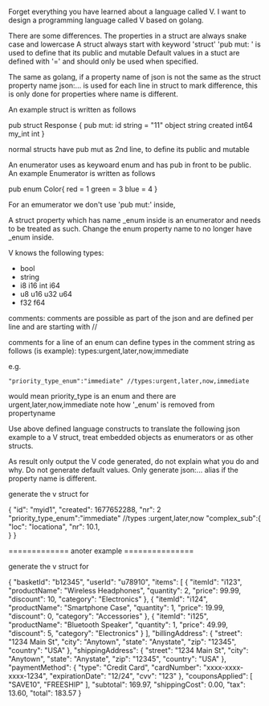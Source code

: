 Forget everything you have learned about a language called V.
I want to design a programming language called V based on golang.

There are some differences.
The properties in a struct are always snake case and lowercase
A struct always start with keyword 'struct'
'pub mut: ' is used to define that its public and mutable
Default values in a stuct are defined with '=' and should only be used when specified.

The same as golang, if a property name of json is not the same as the struct property name json:... is used for each line in struct to mark difference, this is only done for properties where name is different.
         
An example struct is written as follows

pub struct Response {
pub mut:
	id      string = "11"
	object  string
	created int64
    my_int  int
}

normal structs have pub mut as 2nd line, to define its public and mutable

An enumerator uses as keywoard enum and has pub in front to be public. 
An example Enumerator is written as follows

pub enum Color{
    red = 1
    green = 3
    blue = 4
}

For an emumerator we don't use 'pub mut:' inside,

A struct property which has name _enum inside is an enumerator and needs to be treated as such. Change the enum property name to no longer have _enum inside.

V knows the following types:

- bool
- string
- i8    i16  int  i64
- u8    u16  u32  u64
- f32 f64

comments: comments are possible as part of the json and are defined per line and are starting with // 

comments for a line of an enum can define types in the comment string as follows (is example): types:urgent,later,now,immediate

e.g.

```
"priority_type_enum":"immediate" //types:urgent,later,now,immediate
```

would mean priority_type is an enum and there are urgent,later,now,immediate
note how '_enum' is removed from propertyname

Use above defined language constructs to translate the following json example to a V struct, treat embedded objects as enumerators or as other structs.

As result only output the V code generated, do not explain what you do and why.
Do not generate default values. Only generate json:... alias if the property name is different.


generate the v struct for

{
  "id": "myid1",
  "created": 1677652288,
  "nr": 2
  "priority_type_enum":"immediate" //types :urgent,later,now
  "complex_sub":{
    "loc": "locationa",
    "nr": 10.1,    
  }
}


============= anoter example ===============

generate the v struct for

{
  "basketId": "b12345",
  "userId": "u78910",
  "items": [
    {
      "itemId": "i123",
      "productName": "Wireless Headphones",
      "quantity": 2,
      "price": 99.99,
      "discount": 10,
      "category": "Electronics"
    },
    {
      "itemId": "i124",
      "productName": "Smartphone Case",
      "quantity": 1,
      "price": 19.99,
      "discount": 0,
      "category": "Accessories"
    },
    {
      "itemId": "i125",
      "productName": "Bluetooth Speaker",
      "quantity": 1,
      "price": 49.99,
      "discount": 5,
      "category": "Electronics"
    }
  ],
  "billingAddress": {
    "street": "1234 Main St",
    "city": "Anytown",
    "state": "Anystate",
    "zip": "12345",
    "country": "USA"
  },
  "shippingAddress": {
    "street": "1234 Main St",
    "city": "Anytown",
    "state": "Anystate",
    "zip": "12345",
    "country": "USA"
  },
  "paymentMethod": {
    "type": "Credit Card",
    "cardNumber": "xxxx-xxxx-xxxx-1234",
    "expirationDate": "12/24",
    "cvv": "123"
  },
  "couponsApplied": [
    "SAVE10",
    "FREESHIP"
  ],
  "subtotal": 169.97,
  "shippingCost": 0.00,
  "tax": 13.60,
  "total": 183.57
}
